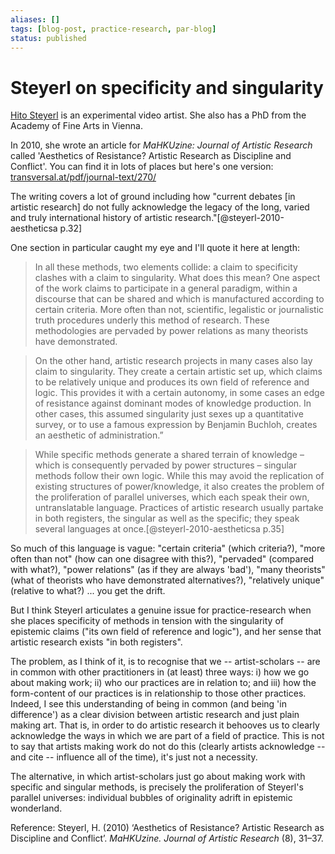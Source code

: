 ```yaml
---
aliases: []
tags: [blog-post, practice-research, par-blog]
status: published
---
```


# Steyerl on specificity and singularity

[Hito Steyerl](https://en.wikipedia.org/wiki/Hito_Steyerl) is an experimental video artist. She also has a PhD from the Academy of Fine Arts in Vienna. 

In 2010, she wrote an article for _MaHKUzine: Journal of Artistic Research_ called 'Aesthetics of Resistance? Artistic Research as Discipline and Conflict'. You can find it in lots of places but here's one version: [transversal.at/pdf/journal-text/270/](https://transversal.at/pdf/journal-text/270/)

The writing covers a lot of ground including how "current debates [in artistic research] do not fully acknowledge the legacy of the long, varied and truly international history of artistic research."[@steyerl-2010-aestheticsa p.32]

One section in particular caught my eye and I'll quote it here at length:

> In all these methods, two elements collide: a claim to specificity clashes with a claim to singularity. What does this mean? One aspect of the work claims to participate in a general paradigm, within a discourse that can be shared and which is manufactured according to certain criteria. More often than not, scientific, legalistic or journalistic truth procedures underly this method of research. These methodologies are pervaded by power relations as many theorists have demonstrated.

> On the other hand, artistic research projects in many cases also lay claim to singularity. They create a certain artistic set up, which claims to be relatively unique and produces its own field of reference and logic. This provides it with a certain autonomy, in some cases an edge of resistance against dominant modes of knowledge production. In other cases, this assumed singularity just sexes up a quantitative survey, or to use a famous expression by Benjamin Buchloh, creates an aesthetic of administration.”

> While specific methods generate a shared terrain of knowledge – which is consequently pervaded by power structures – singular methods follow their own logic. While this may avoid the replication of existing structures of power/knowledge, it also creates the problem of the proliferation of parallel universes, which each speak their own, untranslatable language. Practices of artistic research usually partake in both registers, the singular as well as the specific; they speak several languages at once.[@steyerl-2010-aestheticsa p.35]

So much of this language is vague: "certain criteria" (which criteria?), "more often than not" (how can one disagree with this?), "pervaded" (compared with what?), "power relations" (as if they are always 'bad'), "many theorists" (what of theorists who have demonstrated alternatives?), "relatively unique" (relative to what?) ... you get the drift. 

But I think Steyerl articulates a genuine issue for practice-research when she places specificity of methods in tension with the singularity of epistemic claims ("its own field of reference and logic"), and her sense that artistic research exists "in both registers". 

The problem, as I think of it, is to recognise that we -- artist-scholars -- are in common with other practitioners in (at least) three ways: i) how we go about making work; ii) who our practices are in relation to; and iii) how the form-content of our practices is in relationship to those other practices. Indeed, I see this understanding of being in common (and being 'in difference') as a clear division between artistic research and just plain making art. That is, in order to do artistic research it behooves us to clearly acknowledge the ways in which we are part of a field of practice. This is not to say that artists making work do not do this (clearly artists acknowledge -- and cite -- influence all of the time), it's just not a necessity.

The alternative, in which artist-scholars just go about making work with specific and singular methods, is precisely the proliferation of Steyerl's parallel universes: individual bubbles of originality adrift in epistemic wonderland.  

Reference:
Steyerl, H. (2010) ‘Aesthetics of Resistance? Artistic Research as Discipline and Conflict’. _MaHKUzine. Journal of Artistic Research_ (8), 31–37.